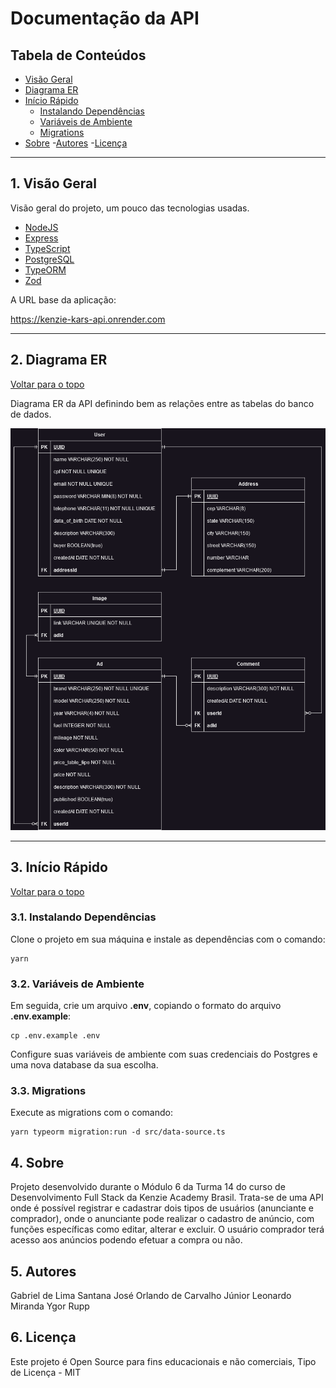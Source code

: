 # Documentação da API

## Tabela de Conteúdos

- [Visão Geral](#1-visão-geral)
- [Diagrama ER](#2-diagrama-er)
- [Início Rápido](#3-início-rápido)
    - [Instalando Dependências](#31-instalando-dependências)
    - [Variáveis de Ambiente](#32-variáveis-de-ambiente)
    - [Migrations](#33-migrations)
- [Sobre](#4-sobre)
-[Autores](#5-autores)
-[Licença](#6-licença)

---

## 1. Visão Geral

Visão geral do projeto, um pouco das tecnologias usadas.

- [NodeJS](https://nodejs.org/en/)
- [Express](https://expressjs.com/pt-br/)
- [TypeScript](https://www.typescriptlang.org/)
- [PostgreSQL](https://www.postgresql.org/)
- [TypeORM](https://typeorm.io/)
- [Zod](https://zod.dev/)

A URL base da aplicação:

https://kenzie-kars-api.onrender.com


---

## 2. Diagrama ER
[ Voltar para o topo ](#tabela-de-conteúdos)


Diagrama ER da API definindo bem as relações entre as tabelas do banco de dados.

![DER](kenzie-kars.drawio.png)

---

## 3. Início Rápido
[ Voltar para o topo ](#tabela-de-conteúdos)


### 3.1. Instalando Dependências

Clone o projeto em sua máquina e instale as dependências com o comando:

```shell
yarn
```

### 3.2. Variáveis de Ambiente

Em seguida, crie um arquivo **.env**, copiando o formato do arquivo **.env.example**:
```
cp .env.example .env
```

Configure suas variáveis de ambiente com suas credenciais do Postgres e uma nova database da sua escolha.

### 3.3. Migrations

Execute as migrations com o comando:

```
yarn typeorm migration:run -d src/data-source.ts
```

## 4. Sobre

Projeto desenvolvido durante o Módulo 6 da Turma 14 do curso de Desenvolvimento Full Stack da Kenzie Academy Brasil. Trata-se de uma API onde é possível registrar e cadastrar dois tipos de usuários (anunciante e comprador), onde o anunciante pode realizar o cadastro de anúncio, com funções específicas como editar, alterar e excluir. O usuário comprador terá acesso aos anúncios podendo efetuar a compra ou não.

## 5. Autores
Gabriel de Lima Santana
José Orlando de Carvalho Júnior
Leonardo Miranda
Ygor Rupp

## 6. Licença
Este projeto é Open Source para fins educacionais e não comerciais, Tipo de Licença - MIT
